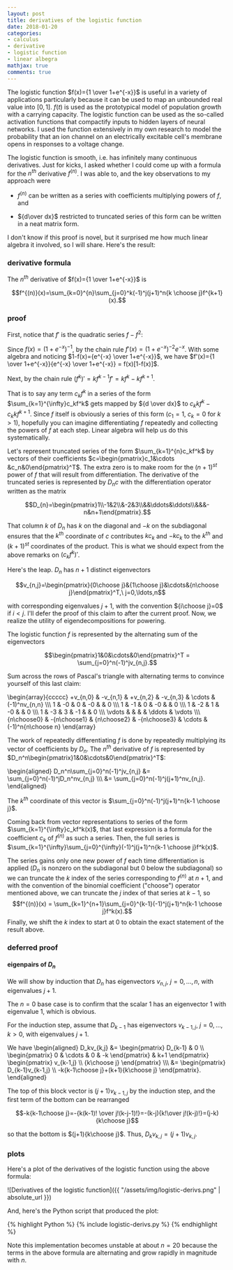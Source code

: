 ```yaml
---
layout: post
title: derivatives of the logistic function
date: 2018-01-20
categories: 
- calculus
- derivative
- logistic function
- linear albegra
mathjax: true
comments: true
---
```


The logistic function $f(x)={1 \over 1+e^{-x}}$ is useful in a variety of applications particularly because it can be used to map an unbounded real value into $[0,1]$. $f(t)$ is used as the prototypical model of population growth with a carrying capacity. The logistic function can be used as the so-called activation functions that compactify inputs to hidden layers of neural networks. I used the function extensively in my own research to model the probability that an ion channel on an electrically excitable cell's membrane opens in responses to a voltage change.

The logistic function is smooth, i.e. has infinitely many continuous derivatives. Just for kicks, I asked whether I could come up with a formula for the $n^{th}$ derivative $f^{(n)}$. I was able to, and the key observations to my approach were

- $f^{(n)}$ can be written as a series with coefficients multiplying powers of $f$, and

- ${d\over dx}$ restricted to truncated series of this form can be written in a neat matrix form.

I don't know if this proof is novel, but it surprised me how much linear algebra it involved, so I will share. Here's the result:

### derivative formula

The $n^{th}$ derivative of $f(x)={1 \over 1+e^{-x}}$ is 

$$f^{(n)}(x)=\sum_{k=0}^{n}\sum_{j=0}^k(-1)^j(j+1)^n{k \choose j}f^{k+1}(x).$$

### proof

First, notice that $f'$ is the quadratic series $f-f^2$:

Since $f(x)=(1+e^{-x})^{-1}$, by the chain rule $f'(x)=(1+e^{-x})^{-2}e^{-x}$. With some algebra and noticing $1-f(x)={e^{-x} \over 1+e^{-x}}$, we have $f'(x)={1 \over 1+e^{-x}}{e^{-x} \over 1+e^{-x}} = f(x)[1-f(x)]$.

Next, by the chain rule $(f^k)'=kf^{k-1}f'=kf^k-kf^{k+1}$.

That is to say any term $c_kf^k$ in a series of the form $\sum_{k=1}^{\infty}c_kf^k$ gets mapped by ${d \over dx}$ to $c_kkf^k-c_kkf^{k+1}$. Since $f$ itself is obviously a series of this form ($c_1=1$, $c_k=0$ for $k>1$), hopefully you can imagine differentiating $f$ repeatedly and collecting the powers of $f$ at each step. Linear algebra will help us do this systematically.

Let's represent truncated series of the form $\sum_{k=1}^{n}c_kf^k$ by vectors of their coefficients $c=\begin{pmatrix}c_1&\cdots &c_n&0\end{pmatrix}^T$. The extra zero is to make room for the $(n+1)^{st}$ power of $f$ that will result from differentiation. The derivative of the truncated series is represented by $D_{n}c$ with the differentiation operator written as the matrix

$$D_{n}=\begin{pmatrix}1\\-1&2\\&-2&3\\&&\ddots&\ddots\\&&&-n&n+1\end{pmatrix}.$$

That column $k$ of $D_{n}$ has $k$ on the diagonal and $-k$ on the subdiagonal ensures that the $k^{th}$ coordinate of $c$ contributes $kc_k$ and $-kc_k$ to the $k^{th}$ and $(k+1)^{st}$ coordinates of the product. This is what we should expect from the above remarks on $(c_kf^k)'$.

Here's the leap. $D_{n}$ has $n+1$ distinct eigenvectors

$$v_{n,j}=\begin{pmatrix}{0\choose j}&{1\choose j}&\cdots&{n\choose j}\end{pmatrix}^T,\ j=0,\ldots,n$$

with corresponding eigenvalues $j+1$, with the convention ${i\choose j}=0$ if $i<j$. I'll defer the proof of this claim to after the current proof. Now, we realize the utility of eigendecompositions for powering.

The logistic function $f$ is represented by the alternating sum of the eigenvectors

$$\begin{pmatrix}1&0&\cdots&0\end{pmatrix}^T = \sum_{j=0}^n(-1)^jv_{n,j}.$$

Sum across the rows of Pascal's triangle with alternating terms to convince yourself of this last claim:

\begin{array}{ccccc}
+v_{n,0} & -v_{n,1} & +v_{n,2} & -v_{n,3} & \cdots & (-1)^nv_{n,n} \\\\\\
1 & -0 & 0 & -0 & & 0 \\\\\\
1 & -1 & 0 & -0 & & 0 \\\\\\
1 & -2 & 1 & -0 & & 0 \\\\\\
1 & -3 & 3 & -1 & & 0 \\\\\\
\vdots & & & & \ddots & \vdots \\\\\\
{n\choose0} & -{n\choose1} & {n\choose2} & -{n\choose3} & \cdots & (-1)^n{n\choose n}
\end{array}

The work of repeatedly differentiating $f$ is done by repeatedly multiplying its vector of coefficients by $D_n$. The $n^{th}$ derivative of $f$ is represented by $D_n^n\begin{pmatrix}1&0&\cdots&0\end{pmatrix}^T$:

\begin{aligned}
D_n^n\sum_{j=0}^n(-1)^jv_{n,j} &= \sum_{j=0}^n(-1)^jD_n^nv_{n,j} \\\\\\
&= \sum_{j=0}^n(-1)^j(j+1)^nv_{n,j}.
\end{aligned}

The $k^{th}$ coordinate of this vector is $\sum_{j=0}^n(-1)^j(j+1)^n{k-1 \choose j}$.

Coming back from vector representations to series of the form $\sum_{k=1}^{\infty}c_kf^k(x)$, that last expression is a formula for the coefficient $c_k$ of $f^{(n)}$ as such a series. Then, the full series is $\sum_{k=1}^{\infty}\sum_{j=0}^{\infty}(-1)^j(j+1)^n{k-1 \choose j}f^k(x)$. 

The series gains only one new power of $f$ each time differentiation is applied ($D_n$ is nonzero on the subdiagonal but 0 below the subdiagonal) so we can truncate the $k$ index of the series corresponding to $f^{(n)}$ at $n+1$, and with the convention of the binomial coefficient ("choose") operator mentioned above, we can truncate the $j$ index of that series at $k-1$, so $$f^{(n)}(x) = \sum_{k=1}^{n+1}\sum_{j=0}^{k-1}(-1)^j(j+1)^n{k-1 \choose j}f^k(x).$$ Finally, we shift the $k$ index to start at $0$ to obtain the exact statement of the result above.

### deferred proof

#### eigenpairs of $D_n$

We will show by induction that $D_n$ has eigenvectors $v_{n,j}$, $j=0,\ldots,n$, with eigenvalues $j+1$. 

The $n=0$ base case is to confirm that the scalar $1$ has an eigenvector $1$ with eigenvalue $1$, which is obvious.

For the induction step, assume that $D_{k-1}$ has eigenvectors $v_{k-1,j}$, $j=0,\ldots,k>0$, with eigenvalues $j+1$.

We have
\begin{aligned}
D_kv_{k,j} &= 
\begin{pmatrix} D_{k-1} & 0 \\\\ \begin{pmatrix} 0 & \cdots & 0 & -k \end{pmatrix} & k+1 \end{pmatrix}
\begin{pmatrix} v_{k-1,j} \\\\ {k\choose j} \end{pmatrix} \\\\\\
&= \begin{pmatrix} D_{k-1}v_{k-1,j} \\\\ -k{k-1\choose j}+(k+1){k\choose j} \end{pmatrix}.
\end{aligned}

The top of this block vector is $(j+1)v_{k-1,j}$ by the induction step, and the first term of the bottom can be rearranged

$$-k{k-1\choose j}=-{k(k-1)! \over j!(k-j-1)!}=-(k-j){k!\over j!(k-j)!}=(j-k){k\choose j}$$

so that the bottom is $(j+1){k\choose j}$. Thus, $D_kv_{k,j}=(j+1)v_{k,j}$.

### plots

Here's a plot of the derivatives of the logistic function using the above formula:

![Derivatives of the logistic function]({{ "/assets/img/logistic-derivs.png" | absolute_url }})

And, here's the Python script that produced the plot:

{% highlight Python %}
{% include logistic-derivs.py %}
{% endhighlight %}

Note this implementation becomes unstable at about $n=20$ because the terms in the above formula are alternating and grow rapidly in magnitude with $n$.
